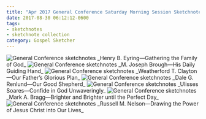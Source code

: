 ```yaml
---
title: "Apr 2017 General Conference Saturday Morning Session Sketchnotes"
date: 2017-08-30 06:12:12-0600
tags:
- sketchnotes
- sketchnote collection
category: Gospel Sketcher
---
```


<img src="https://gospelsketcher.org/uploads/2018/ed399730aa.jpg" alt="General Conference sketchnotes" />
_Henry B. Eyring—Gathering the Family of God_

<img src="https://gospelsketcher.org/uploads/2018/9861b02329.jpg" alt="General Conference sketchnotes" />
_M. Joseph Brough—His Daily Guiding Hand_

<img src="https://gospelsketcher.org/uploads/2018/ef0b84331b.jpg" alt="General Conference sketchnotes" />
_Weatherford T. Clayton—Our Father’s Glorious Plan_

<img src="https://gospelsketcher.org/uploads/2018/166e2b5740.jpg" alt="General Conference sketchnotes" />
_Dale G. Renlund—Our Good Shepherd_

<img src="https://gospelsketcher.org/uploads/2018/7e6df8d10a.jpg" alt="General Conference sketchnotes" />
_Ulisses Soares—Confide in God Unwaveringly_

<img src="https://gospelsketcher.org/uploads/2018/173522215e.jpg" alt="General Conference sketchnotes" />
_Mark A. Bragg—Brighter and Brighter until the Perfect Day_

<img src="https://gospelsketcher.org/uploads/2018/a5e3fc4adf.jpg" alt="General Conference sketchnotes" />
_Russell M. Nelson—Drawing the Power of Jesus Christ into Our Lives_

